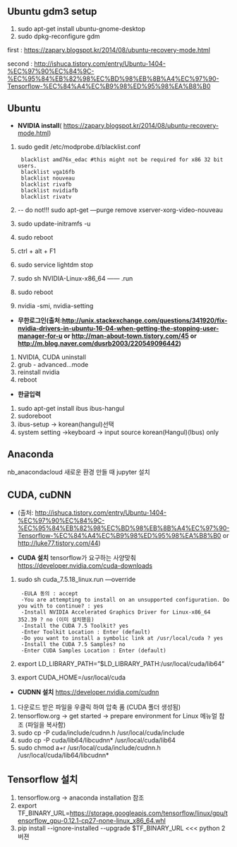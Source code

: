 ## Ubuntu gdm3 setup

1. sudo apt-get install ubuntu-gnome-desktop
2. sudo dpkg-reconfigure gdm


first : https://zapary.blogspot.kr/2014/08/ubuntu-recovery-mode.html

second : http://ishuca.tistory.com/entry/Ubuntu-1404-%EC%97%90%EC%84%9C-%EC%95%84%EB%82%98%EC%BD%98%EB%8B%A4%EC%97%90-Tensorflow-%EC%84%A4%EC%B9%98%ED%95%98%EA%B8%B0


## Ubuntu

* **NVIDIA install**( https://zapary.blogspot.kr/2014/08/ubuntu-recovery-mode.html)


1. sudo gedit /etc/modprobe.d/blacklist.conf

		blacklist amd76x_edac #this might not be required for x86 32 bit users.
		blacklist vga16fb
		blacklist nouveau
		blacklist rivafb
		blacklist nvidiafb
		blacklist rivatv
    
2. -- do not!!! sudo apt-get —purge remove xserver-xorg-video-nouveau 
3. sudo update-initramfs -u
4. sudo reboot
5. ctrl + alt + F1
6. sudo service lightdm stop
7. sudo sh NVIDIA-Linux-x86_64 —— .run
8. sudo reboot
9. nvidia -smi, nvidia-setting


* **무한로그인(출처:http://unix.stackexchange.com/questions/341920/fix-nvidia-drivers-in-ubuntu-16-04-when-getting-the-stopping-user-manager-for-u or http://man-about-town.tistory.com/45 or http://m.blog.naver.com/dusrb2003/220549096442)**

1. NVIDIA, CUDA uninstall
2. grub - advanced...mode
3. reinstall nvidia
4. reboot

* **한글입력**

1. sudo apt-get install ibus ibus-hangul
2. sudoreboot
3. ibus-setup -> korean(hangul)선택
4. system setting ->keyboard -> input source korean(Hangul)(Ibus) only


## Anaconda

nb_anacondacloud
새로운 환경 만들 때 jupyter 설치

## CUDA, cuDNN

* (출처: http://ishuca.tistory.com/entry/Ubuntu-1404-%EC%97%90%EC%84%9C-%EC%95%84%EB%82%98%EC%BD%98%EB%8B%A4%EC%97%90-Tensorflow-%EC%84%A4%EC%B9%98%ED%95%98%EA%B8%B0 or http://luke77.tistory.com/44)


* **CUDA 설치** tensorflow가 요구하는 사양맞춰 https://developer.nvidia.com/cuda-downloads


1. sudo sh cuda_7.5.18_linux.run —override


	    -EULA 동의 : accept
	    -You are attempting to install on an unsupported configuration. Do you with to continue? : yes
	    -Install NVIDIA Accelerated Graphics Driver for Linux-x86_64 352.39 ? no (이미 설치했음)
	    -Install the CUDA 7.5 Toolkit? yes
	    -Enter Toolkit Location : Enter (default)
	    -Do you want to install a symbolic link at /usr/local/cuda ? yes
	    -Install the CUDA 7.5 Samples? no
	    -Enter CUDA Samples Location : Enter (default)
    
    
2. export LD_LIBRARY_PATH=”$LD_LIBRARY_PATH:/usr/local/cuda/lib64”
3. export CUDA_HOME=/usr/local/cuda


* **CUDNN 설치** https://developer.nvidia.com/cudnn


1. 다운로드 받은 파일을 우클릭 하여 압축 품 (CUDA 폴더 생성됨)
2. tensorflow.org -> get started -> prepare environment for Linux 메뉴얼 참조 (파일을 복사함)
3. sudo cp -P cuda/include/cudnn.h /usr/local/cuda/include
4. sudo cp -P cuda/lib64/libcudnn* /usr/local/cuda/lib64
5. sudo chmod a+r /usr/local/cuda/include/cudnn.h /usr/local/cuda/lib64/libcudnn*


## Tensorflow 설치


1. tensorflow.org -> anaconda installation 참조
2. export TF_BINARY_URL=https://storage.googleapis.com/tensorflow/linux/gpu/tensorflow_gpu-0.12.1-cp27-none-linux_x86_64.whl 
3. pip install --ignore-installed --upgrade $TF_BINARY_URL    <<< python 2버젼


